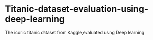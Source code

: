# Titanic-dataset-evaluation-using-deep-learning
The iconic titanic dataset from Kaggle,evaluated using Deep learning
